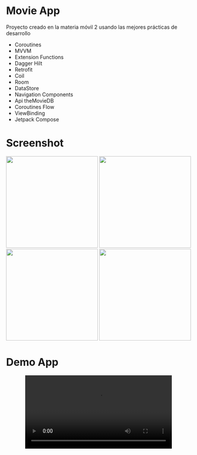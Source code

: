 # Movie App

Proyecto creado en la materia móvil 2 usando las mejores prácticas de desarrollo 

- Coroutines
- MVVM
- Extension Functions
- Dagger Hilt
- Retrofit
- Coil
- Room
- DataStore
- Navigation Components
- Api theMovieDB
- Coroutines Flow
- ViewBinding
- Jetpack Compose

# Screenshot
<img src="https://github.com/FacuSosa/Tp_Movil_2/assets/88222890/3b8b2787-f9b0-48bf-8adf-d4be6abbe52c" width="250" /> 
<img src="https://github.com/FacuSosa/Tp_Movil_2/assets/88222890/bbff8eec-b99b-47d2-828e-3aacb54555cd" width="250" /> 
<img src="https://github.com/FacuSosa/Tp_Movil_2/assets/88222890/1886f7da-b9d4-45b2-ac11-f3c9f1b1994a" width="250" />
<img src="https://github.com/FacuSosa/Tp_Movil_2/assets/88222890/f2f266b6-930e-4776-aa48-51ed52eb5ad1" width="250" />

# Demo App 
<div align="center">
  <video src="https://github.com/FacuSosa/Tp_Movil_2/assets/88222890/6524b39a-e2e2-486b-96f9-ecd531797ba5" width="400" />
</div>






